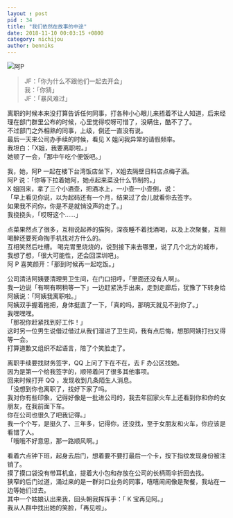 ```yaml
---
layout : post
pid : 34
title: "我们依然在故事的中途"
date: 2018-11-10 00:03:15 +0800
category: nichijou
author: benniks
---
```


![阿P](https://vip1.loli.net/2020/01/13/EHCLfIqioMndZRF.png)


> JF：「你为什么不跟他们一起去开会」  
> 我：「你猜」  
> JF：「暴风难过」  


离职的时候本来没打算告诉任何同事，打各种小心眼儿来捂着不让人知道，后来经理在部门群里公布的时候，心里觉得哎呀可惜了，没瞒住，酷不了了。  
不过部门之外相熟的同事，上级，倒还一直没有说。  
最后一天来公司办手续的时候，看见 X 姐问我异常的请假频率。  
我坦白：「X姐，我要离职啦。」  
她顿了一会，「那中午吃个便饭吧。」  

我，她，阿P 一起在楼下台湾饭店坐下，X姐去隔壁日料店点梅子酒。  
阿P 说：「你等下拉着她阿，她点起来菜没什么节制的。」  
X 姐回来，拿了三个小酒壶，把酒冰上，一小壶一小壶倒，说：  
「早上看见你说，以为起码还有一个月，结果过了会儿就看你去签字。  
  如果我不问你，你是不是就悄没声的走了。」  
我挠挠头，「哎呀这个……」  

点菜果然点了很多，互相说起养的猫狗，深夜睡不着找酒喝，以及上次聚餐，互相喝醉还要死命掏手机找对方什么的。  
互相笑然后吐槽。
喝完胃里烧烧的，说到接下来去哪里，说了几个北方的城市，我想了想，「很大可能性，还会回深圳吧」。  
阿 P 喜笑颜开：「那到时候再一起吃饭。」  


公司清洁阿姨要清理男卫生间，在门口招呼，「里面还没有人啊」。  
我一边说「有啊有啊稍等一下」一边赶紧洗手出来，走到走廊后，犹豫了下转身给阿姨说：「阿姨我离职啦。」  
阿姨双手握着拖把，身体挺直了一下，「真的吗，那明天就见不到你了。」  
我嘿嘿嘿。  
「那祝你赶紧找到好工作！」  
这时另一位男生说借过借过从我们溜进了卫生间，我有点后悔，想那阿姨打扫又得等一会。  
打算道歉又组织不起语言，陪了个笑脸走了。  


离职手续要找财务签字，QQ 上问了下在不在，去 F 办公区找她。  
因为是第一个给我签字的，顺带着问了很多其他事项。  
回来时候打开 QQ ，发现收到几条陌生人消息。  
「没想到你也离职了，找好下家了吗。  
  我对你有些印象，记得好像是一批进公司的，我去年回家火车上还看到你和你的女朋友，在我前面下车。  
  你在公司也很久了吧我记得。」  
我一个个写，是挺久了、三年多，记得你，还没找，至于女朋友和火车，你应该是看错了人。  
「哦哦不好意思，那一路顺风啊。」  


看着六点钟下班，起身去后门，想着要不要打最后一个卡，按下指纹发现身份被注销了。  
摸了摸口袋没有带耳机盒，提着大小包和存放在公司的长柄雨伞折回去找。  
狭窄的后门过道，涌过来的是一群对口业务的同事，嘻嘻闹闹像是聚餐，我站在一边等她们过去。  
其中一个姑娘认出来我，回头朝我挥挥手：「 K 宝再见阿。」  
我从人群中找出她的笑脸，「再见啦」。
